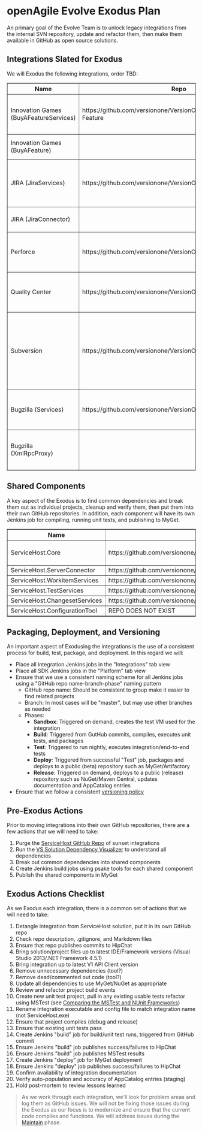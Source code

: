 # openAgile Evolve Exodus Plan

An primary goal of the Evolve Team is to unlock legacy integrations from the internal SVN repository, update and refactor them, then make them available in GitHub as open source solutions.

## Integrations Slated for Exodus

We will Exodus the following integrations, order TBD:

<table border="1" width="100%">
	<tr>
		<th>Name</th>
		<th>Repo</th>
		<th>Dependencies</th>
		<th>Notes</th>
	</tr>
	<tr>
		<td>Innovation Games (BuyAFeatureServices)</td>
		<td>https://github.com/versionone/VersionOne.Integration.Buy-A-Feature</td>
		<td>VersionOne.BuyAFeature</br>VersionOne.ServerConnector</br>VersionOne.ServiceHost.Core</br>Microsoft.Practices</br>Ninject</td>
		<td>Repo contains documentation only.</td>
	</tr>
	<tr>
		<td>Innovation Games (BuyAFeature)</td>
		<td></td>
		<td>VersionOne.ServiceHost.Core</br>Microsoft.Practices</td>
		<td>Repo contains documentation only.</td>
	</tr>
	<tr>
		<td>JIRA (JiraServices)</td>
		<td>https://github.com/versionone/VersionOne.Integration.JIRA</td>
		<td>VersionOne.Jira.Proxy/Connector</br>VersionOne.SDK.APIClient</br>VersionOne.ServerConnector</br>VersionOne.ServiceHost.Core</br>VersionOne.ServiceHost.WorkitemServices</br>Ninject</td>
		<td>Repo contains documentation only.</td>
	</tr>
	<tr>
		<td>JIRA (JiraConnector)</td>
		<td></td>
		<td>VersionOne.ServiceHost.WorkitemServices</td>
		<td>Repo contains documentation only.</td>
	</tr>
	<tr>
		<td>Perforce</td>
		<td>https://github.com/versionone/VersionOne.Integration.Perforce</td>
		<td>VersionOne.ServiceHost.Core</br>VersionOne.ServiceHost.SourceServices</br>Ninject</br>p4api</br>p4dn</td>
		<td>Repo contains documentation only.</td>
	</tr>
	<tr>
		<td>Quality Center</td>
		<td>https://github.com/versionone/VersionOne.Integration.QualityCenter</td>
		<td>VersionOne.ServiceHost.Core</br>VersionOne.ServiceHost.TestServices</br>VersionOne.ServiceHost.WorkitemServices</br>Interop.TDAPIOLEib</br>Ninject</td>
		<td>Repo contains documentation only.</td>
	</tr>
	<tr>
		<td>Subversion</td>
		<td>https://github.com/versionone/VersionOne.Integration.Subversion</td>
		<td>VersionOne.SDK.APIClient</br>VersionOne.ServiceHost.Core</br>log4net</br>Newtonsoft.Json</br>Ninject</br>OAuth2Client</br>SharpSvn</br>SharpSvn.UI</br>FSharp.Data</br>FSharp.Data.DesignTime</td>
		<td>Source code is in repo, buts needs cleanup and verification.</td>
	</tr>
	<tr>
		<td>Bugzilla (Services)</td>
		<td>https://github.com/versionone/VersionOne.Integration.Bugzilla</td>
		<td>VersionOne.Bugzilla.XmlRpcProxy</br>VersionOne.ServiceHost.Core</br>VersionOne.ServiceHost.WorkitemServices</br>Ninject</td>
		<td>Perl scripts code is in repo, but ServiceHost code is not.</td>
	</tr>
	<tr>
		<td>Bugzilla (XmlRpcProxy)</td>
		<td></td>
		<td>CookComuting.XmlRpcV2</td>
		<td>Perl scripts code is in repo, but ServiceHost code is not.</td>
	</tr>
</table>

## Shared Components

A key aspect of the Exodus is to find common dependencies and break them out as individual projects, cleanup and verify them, then put them into their own GitHub repositories. In addition, each component will have its own Jenkins job for compiling, running unit tests, and publishing to MyGet.

<table border="1" width="100%">
	<tr>
		<th>Name</th>
		<th>Repo</th>
		<th>Version</th>
	</tr>
	<tr>
		<td>ServiceHost.Core</td>
		<td>https://github.com/versionone/VersionOne.ServiceHost.Core</td>
		<td>Was 1.0.14247.228, reset to 1.1.0.0</td>
	</tr>
	<tr>
		<td>ServiceHost.ServerConnector</td>
		<td>https://github.com/versionone/VersionOne.ServiceHost.ServerConnector</td>
		<td>1.0.0.0</td>
	</tr>
	<tr>
		<td>ServiceHost.WorkitemServices</td>
		<td>https://github.com/versionone/VersionOne.ServiceHost.WorkitemServices</td>
		<td>1.0.0.0</td>
	</tr>
	<tr>
		<td>ServiceHost.TestServices</td>
		<td>https://github.com/versionone/VersionOne.ServiceHost.TestServices</td>
		<td>1.0.0.0</td>
	</tr>
	<tr>
		<td>ServiceHost.ChangesetServices</td>
		<td>https://github.com/versionone/VersionOne.ServiceHost.ChangesetServices</td>
		<td>1.0.0.0</td>
	</tr>
	<tr>
		<td>ServiceHost.ConfigurationTool</td>
		<td>REPO DOES NOT EXIST</td>
		<td>1.0.0.0</td>
	</tr>
</table>

## Packaging, Deployment, and Versioning

An important aspect of Exodusing the integrations is the use of a consistent process for build, test, package, and deployment. In this regard we will:

* Place all integration Jenkins jobs in the "Integrations" tab view
* Place all SDK Jenkins jobs in the "Platform" tab view
* Ensure that we use a consistent naming scheme for all Jenkins jobs using a "GitHub repo name-branch-phase" naming pattern
	* GitHub repo name: Should be consistent to group make it easier to find related projects
	* Branch: In most cases will be "master", but may use other branches as needed
	* Phases:
		* **Sandbox**: Triggered on demand, creates the test VM used for the integration
		* **Build**: Triggered from GutHub commits, compiles, executes unit tests, and packages
		* **Test**: Triggered to run nightly, executes integration/end-to-end tests
		* **Deploy**: Triggered from successful "Test" job, packages and deploys to a public (beta) repository such as MyGet/Artifactory
		* **Release**: Triggered on demand, deploys to a public (release) repository such as NuGet/Maven Central, updates documentation and AppCatalog entries
* Ensure that we follow a consistent [versioning policy](https://github.com/versionone/openAgile/blob/master/VersionOne/Artifacts/VersioningPolicy.md)


## Pre-Exodus Actions

Prior to moving integrations into their own GitHub repositories, there are a few actions that we will need to take:

1. Purge the [ServiceHost GitHub Repo](https://github.com/versionone/ServiceHost) of sunset integrations
2. Run the [VS Solution Dependency Visualizer](http://www.devio.at/index.php/vsslndepvis) to understand all dependencies
3. Break out common dependencies into shared components
4. Create Jenkins build jobs using psake tools for each shared component
4. Publish the shared components in MyGet
 
## Exodus Actions Checklist

As we Exodus each integration, there is a common set of actions that we will need to take:

1. Detangle integration from ServiceHost solution, put it in its own GitHub repo
2. Check repo description, .gitignore, and Markdown files
3. Ensure that repo publishes commits to HipChat
2. Bring solution/project files up to latest IDE/Framework versions (Visual Studio 2013/.NET Framework 4.5.1)
3. Bring integration up to latest V1 API Client version
3. Remove unnecessary dependencies (tool?)
4. Remove dead/commented out code (tool?)
5. Update all dependencies to use MyGet/NuGet as appropriate
6. Review and refactor project build events
6. Create new unit test project, pull in any existing usable tests refactor using MSTest (see [Comparing the MSTest and NUnit Frameworks](http://blogs.msdn.com/b/nnaderi/archive/2007/02/01/mstest-vs-nunit-frameworks.aspx))
10. Rename integration executable and config file to match integration name (not ServiceHost.exe)
11. Ensure that project compiles (debug and release)
12. Ensure that existing unit tests pass
13. Create Jenkins "build" job for build/unit test runs, triggered from GitHub commit
14. Ensure Jenkins "build" job publishes success/failures to HipChat
15. Ensure Jenkins "build" job publishes MSTest results
14. Create Jenkins "deploy" job for MyGet deployment
15. Ensure Jenkins "deploy" job publishes success/failures to HipChat
14. Confirm availability of integration documentation
15. Verify auto-population and accuracy of AppCatalog entries (staging)
16. Hold post-mortem to review lessons learned

> As we work through each integration, we'll look for problem areas and log them as GitHub issues. We will not be fixing those issues during the Exodus as our focus is to modernize and ensure that the current code compiles and functions. We will address issues during the [Maintain](https://github.com/versionone/openAgile/blob/master/Evolve/Maintain.md) phase.